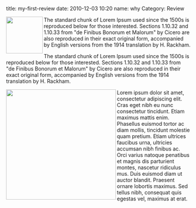 title: my-first-review
date: 2010-12-03 10:20
name: why
Category: Review

<img align="left" width="100" height="100" src=/images/right_one.png>The standard chunk of Lorem Ipsum used since the 1500s is reproduced below for those interested. Sections 1.10.32 and 1.10.33 from "de Finibus Bonorum et Malorum" by Cicero are also reproduced in their exact original form, accompanied by English versions from the 1914 translation by H. Rackham.

The standard chunk of Lorem Ipsum used since the 1500s is reproduced below for those interested. Sections 1.10.32 and 1.10.33 from "de Finibus Bonorum et Malorum" by Cicero are also reproduced in their exact original form, accompanied by English versions from the 1914 translation by H. Rackham.

<img align="left"  width="300" height="auto" src=/images/Chris_pop_art.jpg>
Lorem ipsum dolor sit amet, consectetur adipiscing elit. Cras eget nibh eu nunc consectetur tincidunt. Etiam maximus mattis enim. Phasellus euismod tortor ac diam mollis, tincidunt molestie quam pretium. Etiam ultrices faucibus urna, ultricies accumsan nibh finibus ac. Orci varius natoque penatibus et magnis dis parturient montes, nascetur ridiculus mus. Duis euismod diam ut auctor blandit. Praesent ornare lobortis maximus. Sed tellus nibh, consequat quis egestas vel, maximus at erat.
